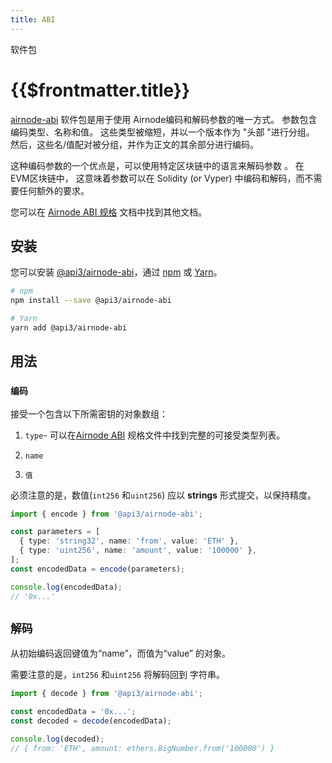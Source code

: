 ```yaml
---
title: ABI
---
```


<TitleSpan>软件包</TitleSpan>

# {{$frontmatter.title}}

<VersionWarning/>

<TocHeader /> <TOC class="table-of-contents" :include-level="[2,4]" />

[airnode-abi](https://github.com/api3dao/airnode/tree/v0.5/packages/airnode-abi) 软件包是用于使用 Airnode编码和解码参数的唯一方式。 参数包含编码类型、名称和值。 这些类型被缩短，并以一个版本作为 "头部 "进行分组。 然后，这些名/值配对被分组，并作为正文的其余部分进行编码。

这种编码参数的一个优点是，可以使用特定区块链中的语言来解码参数 。 在 EVM区块链中， 这意味着参数可以在 Solidity (or Vyper) 中编码和解码，而不需要任何额外的要求。

您可以在 [Airnode ABI 规格](../specifications/airnode-abi-specifications.md) 文档中找到其他文档。

## 安装

您可以安装 [@api3/airnode-abi](https://www.npmjs.com/package/@api3/airnode-abi?activeTab=dependencies)，通过 [npm](https://docs.npmjs.com/getting-started/installing-node#install-npm--manage-npm-versions) 或 [Yarn](https://yarnpkg.com/en/docs/install)。

```sh
# npm
npm install --save @api3/airnode-abi

# Yarn
yarn add @api3/airnode-abi
```

## 用法

### `编码`

接受一个包含以下所需密钥的对象数组：

1. `type`- 可以在[Airnode ABI](../specifications/airnode-abi-specifications.md#type-encodings) 规格文件中找到完整的可接受类型列表。

2. `name`

3. `值`

必须注意的是，数值(`int256` 和`uint256`) 应以 **strings** 形式提交，以保持精度。

```ts
import { encode } from '@api3/airnode-abi';

const parameters = [
  { type: 'string32', name: 'from', value: 'ETH' },
  { type: 'uint256', name: 'amount', value: '100000' },
];
const encodedData = encode(parameters);

console.log(encodedData);
// '0x...'
```

## `解码`

从初始编码返回键值为“name”，而值为“value” 的对象。

需要注意的是，`int256` 和`uint256` 将解码回到 字符串。

```ts
import { decode } from '@api3/airnode-abi';

const encodedData = '0x...';
const decoded = decode(encodedData);

console.log(decoded);
// { from: 'ETH', amount: ethers.BigNumber.from('100000') }
```
